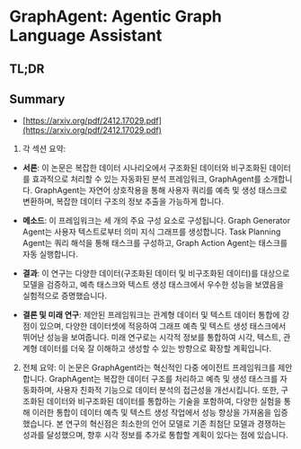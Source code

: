 # GraphAgent: Agentic Graph Language Assistant
## TL;DR
## Summary
- [https://arxiv.org/pdf/2412.17029.pdf](https://arxiv.org/pdf/2412.17029.pdf)

1. 각 섹션 요약:

- **서론**: 이 논문은 복잡한 데이터 시나리오에서 구조화된 데이터와 비구조화된 데이터를 효과적으로 처리할 수 있는 자동화된 분석 프레임워크, GraphAgent를 소개합니다. GraphAgent는 자연어 상호작용을 통해 사용자 쿼리를 예측 및 생성 태스크로 변환하며, 복잡한 데이터 구조의 정보 추출을 가능하게 합니다.

- **메소드**: 이 프레임워크는 세 개의 주요 구성 요소로 구성됩니다. Graph Generator Agent는 사용자 텍스트로부터 의미 지식 그래프를 생성합니다. Task Planning Agent는 쿼리 해석을 통해 태스크를 구성하고, Graph Action Agent는 태스크를 자동 실행합니다.

- **결과**: 이 연구는 다양한 데이터(구조화된 데이터 및 비구조화된 데이터)를 대상으로 모델을 검증하고, 예측 태스크와 텍스트 생성 태스크에서 우수한 성능을 보였음을 실험적으로 증명했습니다.

- **결론 및 미래 연구**: 제안된 프레임워크는 관계형 데이터 및 텍스트 데이터 통합에 강점이 있으며, 다양한 데이터셋에 적응하여 그래프 예측 및 텍스트 생성 태스크에서 뛰어난 성능을 보여줍니다. 미래 연구로는 시각적 정보를 통합하여 시각, 텍스트, 관계형 데이터를 더욱 잘 이해하고 생성할 수 있는 방향으로 확장할 계획입니다.

2. 전체 요약:
이 논문은 GraphAgent라는 혁신적인 다중 에이전트 프레임워크를 제안합니다. GraphAgent는 복잡한 데이터 구조를 처리하고 예측 및 생성 태스크를 자동화하며, 사용자 친화적 기능으로 데이터 분석의 접근성을 개선시킵니다. 또한, 구조화된 데이터와 비구조화된 데이터를 통합하는 기술을 포함하여, 다양한 실험을 통해 이러한 통합이 데이터 예측 및 텍스트 생성 작업에서 성능 향상을 가져옴을 입증했습니다. 본 연구의 혁신점은 최소한의 언어 모델로 기존 최첨단 모델과 경쟁하는 성과를 달성했으며, 향후 시각 정보를 추가로 통합할 계획이 있다는 점에 있습니다.